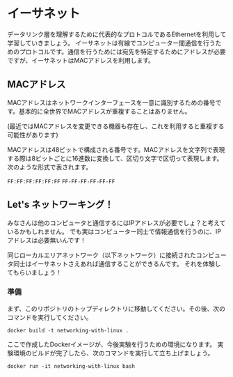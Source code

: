 # イーサネット
データリンク層を理解するために代表的なプロトコルであるEthernetを利用して学習していきましょう。
イーサネットは有線でコンピューター間通信を行うためのプロトコルです。通信を行うためには宛先を特定するためにアドレスが必要ですが、イーサネットはMACアドレスを利用します。

## MACアドレス
MACアドレスはネットワークインターフェースを一意に識別するための番号です。基本的に全世界でMACアドレスが重複することはありません。

(最近ではMACアドレスを変更できる機器も存在し、これを利用すると重複する可能性があります)

MACアドレスは48ビットで構成される番号です。MACアドレスを文字列で表現する際は8ビットごとに16進数に変換して、区切り文字で区切って表現します。
次のような形式で表されます。

`FF:FF:FF:FF:FF:FF`
`FF-FF-FF-FF-FF-FF`

## Let's ネットワーキング！
みなさんは他のコンピュータと通信するにはIPアドレスが必要でしょ？と考えているかもしれません。
でも実はコンピューター同士で情報通信を行うのに、IPアドレスは必要無いんです！

同じローカルエリアネットワーク（以下ネットワーク）に接続されたコンピュータ同士はイーサネットさえあれば通信することができるんです。
それを体験してもらいましょう！

### 準備
まず、このリポジトリのトップディレクトリに移動してください。その後、次のコマンドを実行してください。
```shell
docker build -t networking-with-linux . 
```
ここで作成したDockerイメージが、今後実験を行うための環境になります。
実験環境のビルドが完了したら、次のコマンドを実行して立ち上げましょう。
```shell
docker run -it networking-with-linux bash
```